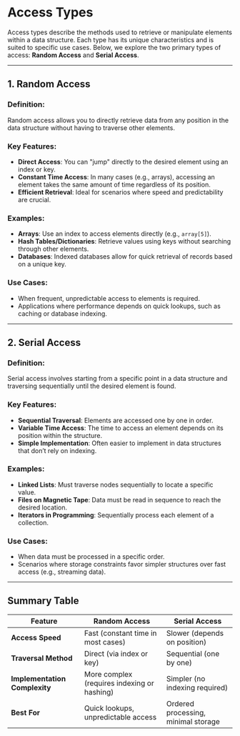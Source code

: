 # Access Types

Access types describe the methods used to retrieve or manipulate elements within a data structure. Each type has its unique characteristics and is suited to specific use cases. Below, we explore the two primary types of access: **Random Access** and **Serial Access**.

---

## 1. **Random Access**

### Definition:

Random access allows you to directly retrieve data from any position in the data structure without having to traverse other elements.

### Key Features:

- **Direct Access**: You can "jump" directly to the desired element using an index or key.
- **Constant Time Access**: In many cases (e.g., arrays), accessing an element takes the same amount of time regardless of its position.
- **Efficient Retrieval**: Ideal for scenarios where speed and predictability are crucial.

### Examples:

- **Arrays**: Use an index to access elements directly (e.g., `array[5]`).
- **Hash Tables/Dictionaries**: Retrieve values using keys without searching through other elements.
- **Databases**: Indexed databases allow for quick retrieval of records based on a unique key.

### Use Cases:

- When frequent, unpredictable access to elements is required.
- Applications where performance depends on quick lookups, such as caching or database indexing.

---

## 2. **Serial Access**

### Definition:

Serial access involves starting from a specific point in a data structure and traversing sequentially until the desired element is found.

### Key Features:

- **Sequential Traversal**: Elements are accessed one by one in order.
- **Variable Time Access**: The time to access an element depends on its position within the structure.
- **Simple Implementation**: Often easier to implement in data structures that don’t rely on indexing.

### Examples:

- **Linked Lists**: Must traverse nodes sequentially to locate a specific value.
- **Files on Magnetic Tape**: Data must be read in sequence to reach the desired location.
- **Iterators in Programming**: Sequentially process each element of a collection.

### Use Cases:

- When data must be processed in a specific order.
- Scenarios where storage constraints favor simpler structures over fast access (e.g., streaming data).

---

## Summary Table

| **Feature**                   | **Random Access**                           | **Serial Access**                   |
| ----------------------------- | ------------------------------------------- | ----------------------------------- |
| **Access Speed**              | Fast (constant time in most cases)          | Slower (depends on position)        |
| **Traversal Method**          | Direct (via index or key)                   | Sequential (one by one)             |
| **Implementation Complexity** | More complex (requires indexing or hashing) | Simpler (no indexing required)      |
| **Best For**                  | Quick lookups, unpredictable access         | Ordered processing, minimal storage |
